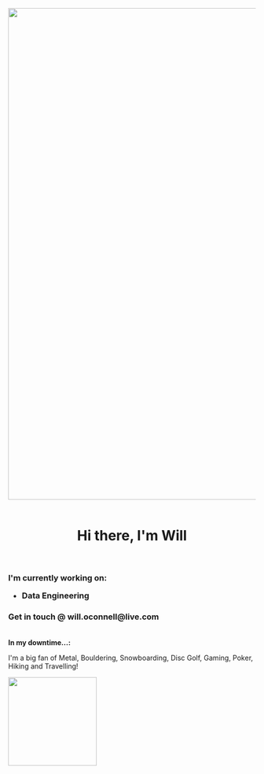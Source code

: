 


<div id="header" align="center">
  <img src="https://github.com/seriouswill/seriouswill/blob/2ceaa39d617d87b37a1c2e109354979adebf8fb8/Welcome.png" width="1000"/>
</div>
<br>
<h1 align="center"> Hi there, I'm Will </h1>
<br>
<h3>I'm currently working on:
<ul>
  <li>Data Engineering</li>
</ul>
  <h3>Get in touch @ will.oconnell@live.com </h3>
  <br>
  <strong>In my downtime...:</strong>
  <p>I'm a big fan of Metal, Bouldering, Snowboarding, Disc Golf, Gaming, Poker, Hiking and Travelling!</p>
<img align="center" height="180em" src="https://github-readme-stats.vercel.app/api?username=seriouswill&show_icons=true&hide_border=true&&count_private=true&include_all_commits=true" />
  
  
<!---
seriouswill/seriouswill is a ✨ special ✨ repository because its `README.md` (this file) appears on your GitHub profile.
You can click the Preview link to take a look at your changes.
--->
